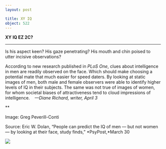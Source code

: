 ```yaml
---
layout: post

title: XY IQ
object: 522
---
```

**XY IQ EZ 2C?**

****

Is his aspect keen? His gaze penetrating? His mouth and chin poised to utter incisive observations? 

According to new research published in *PLoS One*, clues about intelligence in men are readily observed on the face. Which should make choosing a potential mate that much easier for speed daters. By looking at static images of men, both male and female observers were able to identify higher levels of IQ in their subjects. The same was not true of images of women, for whom societal biases of attractiveness tend to cloud impressions of intelligence.    *—Diane Richard, writer, April 3*

**

Image: Greg Peverill-Conti

Source: Eric W. Dolan, “People can predict the IQ of men — but not women — by looking at their face, study finds,” *PsyPost,*March 30

![]({{siteurl.base}}/images/14-04-3_33.3_IQEDIT-1.jpeg)
